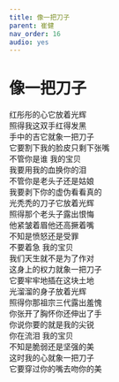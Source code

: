 ```yaml
---
title: 像一把刀子
parent: 崔健
nav_order: 16
audio: yes
---
```


# 像一把刀子

红彤彤的心它放着光辉  
照得我这双手红得发黑  
手中的吉它就象一把刀子  
它要割下我的脸皮只剩下张嘴  
不管你是谁 我的宝贝  
我要用我的血换你的泪  
不管你是老头子还是姑娘  
我要剥下你的虚伪看看真的  
光秃秃的刀子它放着光辉  
照得那个老头子露出恨悔  
他紧皱着眉他还高撅着嘴  
不知是愤怒还是受罪  
不要着急 我的宝贝  
我们天生就不是为了作对  
这身上的权力就象一把刀子  
它要牢牢地插在这块土地  
光溜溜的身子放着光辉  
照得你那祖宗三代露出羞愧  
你张开了胸怀你还伸出了手  
你说你要的就是我的尖锐  
你在流泪 我的宝贝  
不知是脆弱还是坚强的美  
这时我的心就象一把刀子  
它要穿过你的嘴去吻你的美